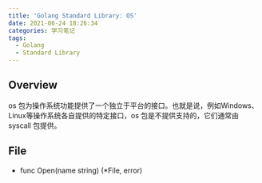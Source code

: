 ```yaml
---
title: 'Golang Standard Library: OS'
date: 2021-06-24 18:26:34
categories: 学习笔记
tags: 
  - Golang
  - Standard Library
---
```


## Overview

os 包为操作系统功能提供了一个独立于平台的接口。也就是说，例如Windows、Linux等操作系统各自提供的特定接口，os 包是不提供支持的，它们通常由 syscall 包提供。

## File



-   func Open(name string) (*File, error)

